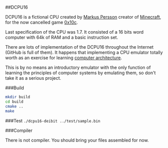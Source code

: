 ##DCPU16

DCPU16 is a fictional CPU created by [Markus Persson](https://twitter.com/notch) creator of [Minecraft](https://en.wikipedia.org/wiki/Minecraft), 
for the now cancelled game [0x10c](https://en.wikipedia.org/wiki/0x10c).

Last specification of the CPU was 1.7. It consisted of a 16 bits word computer with 64k of RAM and a basic instruction set.

There are lots of implementation of the DCPU16 throughout the Internet (GitHub is full of them). 
It happens that implementing a CPU emulator totally worth as an exercise for learning [computer architecture](https://en.wikipedia.org/wiki/Computer_architecture).

This is by no means an introductory emulator with the only function of learning the principles of computer systems by emulating them, so
don't take it as a serious project.

###Build

```bash
mkdir build
cd build
cmake ..
make
```

###Test
`./dcpu16-deibit ../test/sample.bin`

###Compiler

There is not compiler. You should bring your files assembled for now.
